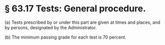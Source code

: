 # § 63.17   Tests: General procedure.

(a) Tests prescribed by or under this part are given at times and places, and by persons, designated by the Administrator. 


(b) The minimum passing grade for each test is 70 percent. 




